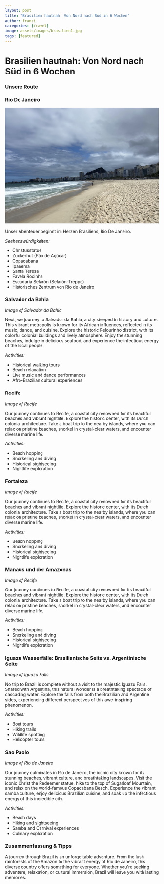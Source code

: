 ```yaml
---
layout: post
title: "Brasilien hautnah: Von Nord nach Süd in 6 Wochen"
author: franzi
categories: [Travel]
image: assets/images/brasilien1.jpg
tags: [featured]
---
```


# Brasilien hautnah: Von Nord nach Süd in 6 Wochen

### Unsere Route



### Rio De Janeiro 
![Copa Cabana Rio De Janeiro](/assets/images/Brasilien2.jpg)

Unser Abenteuer beginnt im Herzen Brasiliens, Rio De Janeiro. 

*Seehenswürdigkeiten:*
* Christusstatue
* Zuckerhut (Pão de Açúcar)
* Copacabana
* Ipanema
* Santa Teresa
* Favela Rocinha
* Escadaria Selarón (Selarón-Treppe)
* Historisches Zentrum von Rio de Janeiro


### Salvador da Bahia
*Image of Salvador da Bahia*

Next, we journey to Salvador da Bahia, a city steeped in history and culture. This vibrant metropolis is known for its African influences, reflected in its music, dance, and cuisine. Explore the historic Pelourinho district, with its colorful colonial buildings and lively atmosphere. Enjoy the stunning beaches, indulge in delicious seafood, and experience the infectious energy of the local people.

*Activities:*
* Historical walking tours
* Beach relaxation
* Live music and dance performances
* Afro-Brazilian cultural experiences

### Recife
*Image of Recife*

Our journey continues to Recife, a coastal city renowned for its beautiful beaches and vibrant nightlife. Explore the historic center, with its Dutch colonial architecture. Take a boat trip to the nearby islands, where you can relax on pristine beaches, snorkel in crystal-clear waters, and encounter diverse marine life.

*Activities:*
* Beach hopping
* Snorkeling and diving
* Historical sightseeing
* Nightlife exploration

### Fortaleza
*Image of Recife*

Our journey continues to Recife, a coastal city renowned for its beautiful beaches and vibrant nightlife. Explore the historic center, with its Dutch colonial architecture. Take a boat trip to the nearby islands, where you can relax on pristine beaches, snorkel in crystal-clear waters, and encounter diverse marine life.

*Activities:*
* Beach hopping
* Snorkeling and diving
* Historical sightseeing
* Nightlife exploration

### Manaus und der Amazonas
*Image of Recife*

Our journey continues to Recife, a coastal city renowned for its beautiful beaches and vibrant nightlife. Explore the historic center, with its Dutch colonial architecture. Take a boat trip to the nearby islands, where you can relax on pristine beaches, snorkel in crystal-clear waters, and encounter diverse marine life.

*Activities:*
* Beach hopping
* Snorkeling and diving
* Historical sightseeing
* Nightlife exploration

### Iguazu Wasserfälle: Brasilianische Seite vs. Argentinische Seite
*Image of Iguazu Falls*

No trip to Brazil is complete without a visit to the majestic Iguazu Falls. Shared with Argentina, this natural wonder is a breathtaking spectacle of cascading water. Explore the falls from both the Brazilian and Argentine sides, experiencing different perspectives of this awe-inspiring phenomenon.

*Activities:*
* Boat tours
* Hiking trails
* Wildlife spotting
* Helicopter tours

### Sao Paolo 
*Image of Rio de Janeiro*

Our journey culminates in Rio de Janeiro, the iconic city known for its stunning beaches, vibrant culture, and breathtaking landscapes. Visit the iconic Christ the Redeemer statue, hike to the top of Sugarloaf Mountain, and relax on the world-famous Copacabana Beach. Experience the vibrant samba culture, enjoy delicious Brazilian cuisine, and soak up the infectious energy of this incredible city.

*Activities:*
* Beach days
* Hiking and sightseeing
* Samba and Carnival experiences
* Culinary exploration

### Zusammenfassung & Tipps 
A journey through Brazil is an unforgettable adventure. From the lush rainforests of the Amazon to the vibrant energy of Rio de Janeiro, this diverse country offers something for everyone. Whether you're seeking adventure, relaxation, or cultural immersion, Brazil will leave you with lasting memories.
